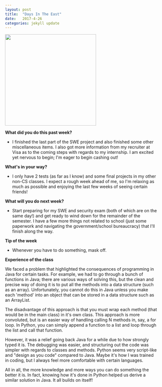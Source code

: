 ```yaml
---
layout: post
title:  "Days In The East"
date:   2017-4-26
categories: jekyll update
---
```


<img src="/assets/profpic.JPG" width="300">

**What did you do this past week?**

- I finished the last part of the SWE project and also finished some other miscellaneous items. I also got more information from my recruiter at Visa as to the coming steps with regards to my internship. I am excited yet nervous to begin; I'm eager to begin cashing out!

**What's in your way?**

- I only have 2 tests (as far as I know) and some final projects in my other non-CS classes. I expect a rough week ahead of me, so I'm relaxing as much as possible and enjoying the last few weeks of seeing certain friends!

**What will you do next week?**

- Start preparing for my SWE and security exam (both of which are on the same day!) and get ready to wind down for the remainder of the semester. I have a few more things not related to school (just some paperwork and navigating the government/school bureaucracy) that I'll finish along the way.

**Tip of the week**

- Whenever you have to do something, mask off.

**Experience of the class**

We faced a problem that highlighted the consequences of programming in Java for certain tasks. For example, we had to go through a bunch of functions in Java; there are various ways of solving this, but the clean and precise way of doing it is to put all the methods into a data structure (such as an array). Unfortunately, you cannot do this in Java unless you make each 'method' into an object that can be stored in a data structure such as an ArrayList. 

The disadvantage of this approach is that you must wrap each method (that would be in the main class) in it's own class. This approach is more convoluted, but is an easier way of handling calling N methods in, say, a for loop. In Python, you can simply append a function to a list and loop through the list and call that function.

However, it was a relief going back Java for a while due to how strongly typed it is. The debugging was easier, and structuring out the code was simpler with regards to classes and methods. Python seems very script-like and "design as you code" compared to Java. Maybe it's how I was trained in coding, but I always feel more comfortable with certain languages.

All in all, the more knowledge and more ways you can do something the better it is. In fact, knowing how it's done in Python helped us derive a similar solution in Java. It all builds on itself!